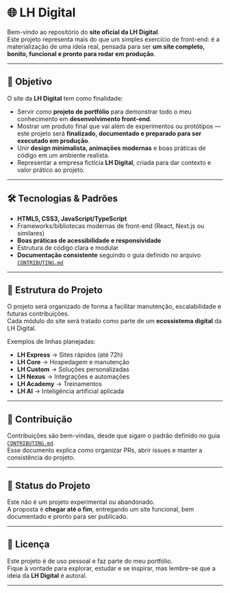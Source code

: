 # 🌐 LH Digital

Bem-vindo ao repositório do **site oficial da LH Digital**.  
Este projeto representa mais do que um simples exercício de front-end: é a materialização de uma ideia real, pensada para ser **um site completo, bonito, funcional e pronto para rodar em produção**.

---

## 🚀 Objetivo

O site da **LH Digital** tem como finalidade:

- Servir como **projeto de portfólio** para demonstrar todo o meu conhecimento em **desenvolvimento front-end**.
- Mostrar um produto final que vai além de experimentos ou protótipos — este projeto será **finalizado, documentado e preparado para ser executado em produção**.
- Unir **design minimalista, animações modernas** e boas práticas de código em um ambiente realista.
- Representar a empresa fictícia **LH Digital**, criada para dar contexto e valor prático ao projeto.

---

## 🛠️ Tecnologias & Padrões

- **HTML5, CSS3, JavaScript/TypeScript**
- Frameworks/bibliotecas modernas de front-end (React, Next.js ou similares)
- **Boas práticas de acessibilidade e responsividade**
- Estrutura de código clara e modular
- **Documentação consistente** seguindo o guia definido no arquivo [`CONTRIBUTING.md`](./CONTRIBUTING.md)

---

## 📂 Estrutura do Projeto

O projeto será organizado de forma a facilitar manutenção, escalabilidade e futuras contribuições.  
Cada módulo do site será tratado como parte de um **ecossistema digital** da LH Digital.

Exemplos de linhas planejadas:

- **LH Express** → Sites rápidos (até 72h)
- **LH Core** → Hospedagem e manutenção
- **LH Custom** → Soluções personalizadas
- **LH Nexus** → Integrações e automações
- **LH Academy** → Treinamentos
- **LH AI** → Inteligência artificial aplicada

---

## 🤝 Contribuição

Contribuições são bem-vindas, desde que sigam o padrão definido no guia [`CONTRIBUTING.md`](./CONTRIBUTING.md).  
Esse documento explica como organizar PRs, abrir issues e manter a consistência do projeto.

---

## 📌 Status do Projeto

Este não é um projeto experimental ou abandonado.  
A proposta é **chegar até o fim**, entregando um site funcional, bem documentado e pronto para ser publicado.

---

## 📄 Licença

Este projeto é de uso pessoal e faz parte do meu portfólio.  
Fique à vontade para explorar, estudar e se inspirar, mas lembre-se que a ideia da **LH Digital** é autoral.

---
